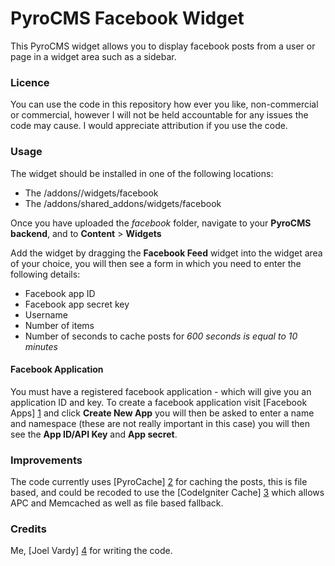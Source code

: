 PyroCMS Facebook Widget
=======================

This PyroCMS widget allows you to display facebook posts from a user or page in a widget area such as a sidebar.

### Licence

You can use the code in this repository how ever you like, non-commercial or commercial, however I will not be held accountable for any issues the code may cause.
I would appreciate attribution if you use the code.

### Usage

The widget should be installed in one of the following locations:

 * The /addons/<site-ref>/widgets/facebook
 * The /addons/shared_addons/widgets/facebook

Once you have uploaded the *facebook* folder, navigate to your **PyroCMS backend**, and to **Content** > **Widgets**

Add the widget by dragging the **Facebook Feed** widget into the widget area of your choice, you will then see a form in which you need to enter the following details:

 * Facebook app ID
 * Facebook app secret key
 * Username
 * Number of items
 * Number of seconds to cache posts for *600 seconds is equal to 10 minutes*

#### Facebook Application

You must have a registered facebook application - which will give you an application ID and key. To create a facebook application visit [Facebook Apps] [1] and click **Create New App** you will then be asked to enter a name and namespace (these are not really important in this case) you will then see the **App ID/API Key** and **App secret**.

### Improvements

The code currently uses [PyroCache] [2] for caching the posts, this is file based, and could be recoded to use the [CodeIgniter Cache] [3] which allows APC and Memcached as well as file based fallback.

### Credits

Me, [Joel Vardy] [4] for writing the code.

  [1]: https://developers.facebook.com/apps     "Facebook Apps"
  [2]: http://docs.pyrocms.com/2.1/manual/index.php/developers/tools/pyrocache     "PyroCache"
  [3]: http://codeigniter.com/user_guide/libraries/caching.html     "CodeIgniter Cache"
  [4]: http://joelvardy.com     "Joel Vardy"